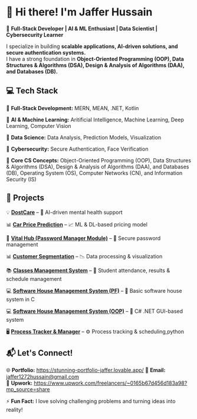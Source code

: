 # 👋 Hi there! I'm Jaffer Hussain  
🚀 **Full-Stack Developer | AI & ML Enthusiast | Data Scientist | Cybersecurity Learner**  

I specialize in building **scalable applications, AI-driven solutions, and secure authentication systems.**  
I have a strong foundation in **Object-Oriented Programming (OOP), Data Structures & Algorithms (DSA), Design & Analysis of Algorithms (DAA), and Databases (DB).**  

## 💻 Tech Stack  
🔹 **Full-Stack Development:** MERN, MEAN, .NET, Kotlin 

🔹 **AI & Machine Learning:** Aritificial Intelligence, Machine Learning, Deep Learning, Computer Vision  

🔹 **Data Science:** Data Analysis, Prediction Models, Visualization  

🔹 **Cybersecurity:** Secure Authentication, Face Verification  

🔹 **Core CS Concepts:** Object-Oriented Programming (OOP), Data Structures & Algorithms (DSA), Design & Analysis of Algorithms (DAA), and Databases (DB), Operating System (OS), Computer Networks (CN), and Information Security (IS)  

## 📂 Projects  

💡 **[DostCare](https://github.com/JAFFER1272HUSSAIN/DostCare-App)** – 🤖 AI-driven mental health support   

📊 **[Car Price Prediction](https://github.com/JAFFER1272HUSSAIN/Cars-Price-Prediction)** – 📈 ML & DL-based pricing model  
  
🔐 **[Vital Hub (Password Manager Module)](https://github.com/JAFFER1272HUSSAIN/Password-Manager-Vital-Hub)** – 🔑 Secure password management  

📊 **[Customer Segmentation](https://github.com/JAFFER1272HUSSAIN/Customer-Segementation)** – 📉 Data processing & visualization  

📚 **[Classes Management System](https://github.com/JAFFER1272HUSSAIN/Classes-Management-System)** – 🏫 Student attendance, results & schedule management  

💻 **[Software House Management System (PF)](https://github.com/JAFFER1272HUSSAIN/SoftwareHouseManagementSystem)** – 🏢 Basic software house system in C  

💻 **[Software House Management System (OOP)](https://github.com/JAFFER1272HUSSAIN/SHMS-OOP)** – 🏢 C# .NET GUI-based system  

🖥 **[Process Tracker & Manager](https://github.com/JAFFER1272HUSSAIN/Process-Tracker-And-Manager)** – ⚙️ Process tracking & scheduling,python 

 


## 📬 Let's Connect!  
🌐 **Portfolio:** https://stunning-portfolio-jaffer.lovable.app/ 
📧 **Email:** jaffer1272hussain@gmail.com  
💼 **Upwork:** https://www.upwork.com/freelancers/~0165b67d456d183a98?mp_source=share 

⚡ **Fun Fact:** I love solving challenging problems and turning ideas into reality!  
